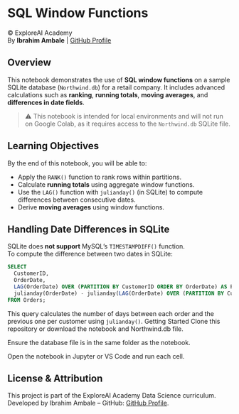 # SQL Window Functions
© ExploreAI Academy  
By **Ibrahim Ambale** | [GitHub Profile](https://github.com/IbrahimAmbale)

## Overview

This notebook demonstrates the use of **SQL window functions** on a sample SQLite database (`Northwind.db`) for a retail company. It includes advanced calculations such as **ranking**, **running totals**, **moving averages**, and **differences in date fields**.

> ⚠️ This notebook is intended for local environments and will not run on Google Colab, as it requires access to the `Northwind.db` SQLite file.

## Learning Objectives

By the end of this notebook, you will be able to:

- Apply the `RANK()` function to rank rows within partitions.
- Calculate **running totals** using aggregate window functions.
- Use the `LAG()` function with `julianday()` (in SQLite) to compute differences between consecutive dates.
- Derive **moving averages** using window functions.

## Handling Date Differences in SQLite

SQLite does **not support** MySQL’s `TIMESTAMPDIFF()` function.  
To compute the difference between two dates in SQLite:

```sql
SELECT 
  CustomerID, 
  OrderDate, 
  LAG(OrderDate) OVER (PARTITION BY CustomerID ORDER BY OrderDate) AS PrevOrderDate,
  julianday(OrderDate) - julianday(LAG(OrderDate) OVER (PARTITION BY CustomerID ORDER BY OrderDate)) AS DaysBetween
FROM Orders;
```
This query calculates the number of days between each order and the previous one per customer using `julianday()`.
Getting Started
Clone this repository or download the notebook and Northwind.db file.

Ensure the database file is in the same folder as the notebook.

Open the notebook in Jupyter or VS Code and run each cell.

## License & Attribution
This project is part of the ExploreAI Academy Data Science curriculum.
Developed by Ibrahim Ambale – GitHub: [GitHub Profile](https://github.com/IbrahimAmbale). 
